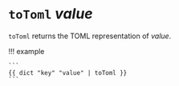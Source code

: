 # `toToml` *value*

`toToml` returns the TOML representation of *value*.

!!! example

    ```
    {{ dict "key" "value" | toToml }}
    ```
